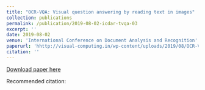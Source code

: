 ```yaml
---
title: "OCR-VQA: Visual question answering by reading text in images"
collection: publications
permalink: /publication/2019-08-02-icdar-tvqa-03
excerpt: ''
date: 2019-08-02
venue: 'International Conference on Document Analysis and Recognition'
paperurl: 'hhttp://visual-computing.in/wp-content/uploads/2019/08/OCR-VQA_ICDAR2019.pdf'
citation: ''
---
```


[Download paper here](http://visual-computing.in/wp-content/uploads/2019/08/OCR-VQA_ICDAR2019.pdf)

Recommended citation: 